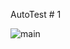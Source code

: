 AutoTest # 1

![main](https://github.com/SemNik88/autotest1.1/assets/142649558/a5dab1eb-bf1f-4e04-af39-5a72251798a8)
